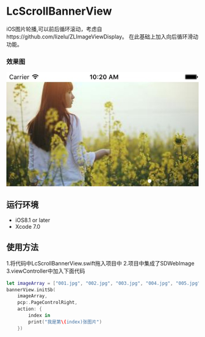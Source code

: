 # LcScrollBannerView
iOS图片轮播,可以前后循环滚动，考虑自https://github.com/lizelu/ZLImageViewDisplay。
在此基础上加入向后循环滑动功能。

### 效果图
![image](https://github.com/liuchi188/LcScrollBannerView/blob/master/lcScrollBannerView_image.png)

## 运行环境
- iOS8.1 or later
- Xcode 7.0

## 使用方法

1.将代码中LcScrollBannerView.swift拖入项目中
2.项目中集成了SDWebImage
3.viewController中加入下面代码

```swift
let imageArray = ["001.jpg", "002.jpg", "003.jpg", "004.jpg", "005.jpg", "http://pic1.nipic.com/2008-12-25/2008122510134038_2.jpg"]
bannerView.initSb(
  	imageArray,
    pcp:.PageControlRight,
    action: {
        index in
        print("我是第\(index)张图片")
    })

